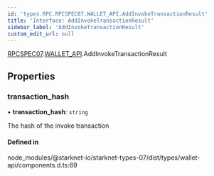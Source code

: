 ```yaml
---
id: 'types.RPC.RPCSPEC07.WALLET_API.AddInvokeTransactionResult'
title: 'Interface: AddInvokeTransactionResult'
sidebar_label: 'AddInvokeTransactionResult'
custom_edit_url: null
---
```


[RPCSPEC07](../namespaces/types.RPC.RPCSPEC07.md).[WALLET_API](../namespaces/types.RPC.RPCSPEC07.WALLET_API.md).AddInvokeTransactionResult

## Properties

### transaction_hash

• **transaction_hash**: `string`

The hash of the invoke transaction

#### Defined in

node_modules/@starknet-io/starknet-types-07/dist/types/wallet-api/components.d.ts:69
